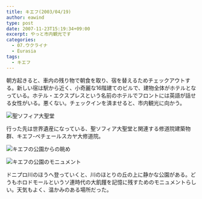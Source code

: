 ```yaml
---
title: キエフ(2003/04/19)
author: eawind
type: post
date: 2007-11-23T15:19:34+09:00
excerpt: やっと市内観光です
categories:
  - 07.ウクライナ
  - Eurasia
tags:
  - キエフ
---
```

朝方起きると、車内の残り物で朝食を取り、宿を替えるためチェックアウトする。新しい宿は駅から近く、小奇麗な16階建てのビルで、建物全体がホテルとなっている。ホテル・エクスプレスという名前のホテルでフロントには英語が話せる女性がいる。悪くない。チェックインを済ませると、市内観光に向かう。

![聖ソフィア大聖堂](/img/wp/2007/11/200304191632241.jpg)

行った先は世界遺産になっている、聖ソフィア大聖堂と関連する修道院建築物群、キエフ-ペチェールスカヤ大修道院。

![キエフの公園からの眺め](/img/wp/2007/11/200304191822321.jpg)

![キエフの公園のモニュメント](/img/wp/2007/11/200304191822501.jpg)

ドニプロ川のほうへ登っていくと、川のほとりの丘の上に静かな公園がある。どうもホロドモールというソ連時代の大飢饉を記憶に残すためのモニュメントらしい。天気もよく、温かみのある場所だった。
